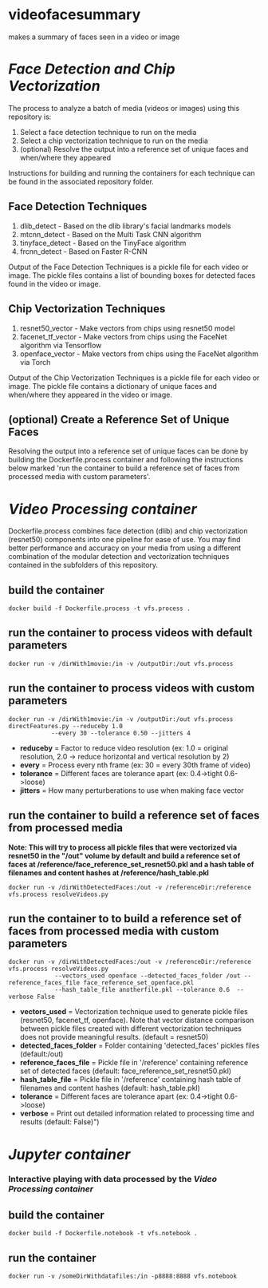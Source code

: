 # videofacesummary
makes a summary of faces seen in a video or image


# *Face Detection and Chip Vectorization*

The process to analyze a batch of media (videos or images) using this repository is:
1. Select a face detection technique to run on the media
2. Select a chip vectorization technique to run on the media
3. (optional) Resolve the output into a reference set of unique faces and when/where they appeared

Instructions for building and running the containers for each technique can be found in the associated repository folder.

## Face Detection Techniques
1. dlib_detect - Based on the dlib library's facial landmarks models
2. mtcnn_detect - Based on the Multi Task CNN algorithm
3. tinyface_detect - Based on the TinyFace algorithm
4. frcnn_detect - Based on Faster R-CNN 

Output of the Face Detection Techniques is a pickle file for each video or image. The pickle files contains a list of bounding boxes for detected faces found in the video or image.

## Chip Vectorization Techniques
1. resnet50_vector - Make vectors from chips using resnet50 model
2. facenet_tf_vector - Make vectors from chips using the FaceNet algorithm via Tensorflow
3. openface_vector - Make vectors from chips using the FaceNet algorithm via Torch

Output of the Chip Vectorization Techniques is a pickle file for each video or image. The pickle file contains a dictionary of unique faces and when/where they appeared in the video or image.

## (optional) Create a Reference Set of Unique Faces
Resolving the output into a reference set of unique faces can be done by building the Dockerfile.process container and following the instructions below marked 'run the container to build a reference set of faces from processed media with custom parameters'.  

# *Video Processing container*

Dockerfile.process combines face detection (dlib) and chip vectorization (resnet50) components into one pipeline for ease of use. You may find better performance and accuracy on your media from using a different combination of the modular detection and vectorization techniques contained in the subfolders of this repository. 

## build the container

```Shell
docker build -f Dockerfile.process -t vfs.process .
```

## run the container to process videos with default parameters

```Shell
docker run -v /dirWith1movie:/in -v /outputDir:/out vfs.process
```

## run the container to process videos with custom parameters

```Shell
docker run -v /dirWith1movie:/in -v /outputDir:/out vfs.process directFeatures.py --reduceby 1.0 
            --every 30 --tolerance 0.50 --jitters 4
```

  * **reduceby** = Factor to reduce video resolution (ex: 1.0 = original resolution, 2.0 -> reduce horizontal and vertical resolution by 2)  
  * **every** = Process every nth frame (ex: 30 = every 30th frame of video)
  * **tolerance** = Different faces are tolerance apart (ex: 0.4->tight 0.6->loose)
  * **jitters** = How many perturberations to use when making face vector


## run the container to build a reference set of faces from processed media 
**Note: This will try to process all pickle files that were vectorized via resnet50 in the "/out" volume by default and build a reference set of faces at /reference/face_reference_set_resnet50.pkl and a hash table of filenames and content hashes at /reference/hash_table.pkl**

```Shell
docker run -v /dirWithDetectedFaces:/out -v /referenceDir:/reference vfs.process resolveVideos.py
```

## run the container to to build a reference set of faces from processed media with custom parameters
```Shell
docker run -v /dirWithDetectedFaces:/out -v /referenceDir:/reference vfs.process resolveVideos.py 
             --vectors_used openface --detected_faces_folder /out --reference_faces_file face_reference_set_openface.pkl 
             --hash_table_file anotherfile.pkl --tolerance 0.6  --verbose False
```

  * **vectors_used** = Vectorization technique used to generate pickle files (resnet50, facenet_tf, openface). Note that 
          vector distance comparison between pickle files created with different vectorization techniques does not provide meaningful results. (default = resnet50)  
  * **detected_faces_folder** = Folder containing 'detected_faces' pickles files (default:/out)  
  * **reference_faces_file** = Pickle file in '/reference' containing reference set of detected faces (default: face_reference_set_resnet50.pkl)
  * **hash_table_file** = Pickle file in '/reference' containing hash table of filenames and content hashes (default: hash_table.pkl)
  * **tolerance** = Different faces are tolerance apart (ex: 0.4->tight 0.6->loose)
  * **verbose** = Print out detailed information related to processing time and results (default: False)")

# *Jupyter container*
### Interactive playing with data processed by the *Video Processing container*

## build the container

```Shell
docker build -f Dockerfile.notebook -t vfs.notebook .
```

## run the container

```Shell
docker run -v /someDirWithdatafiles:/in -p8888:8888 vfs.notebook
```
